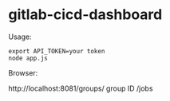 # gitlab-cicd-dashboard


Usage:
```
export API_TOKEN=your token
node app.js
```
Browser: 

http://localhost:8081/groups/ group ID /jobs
